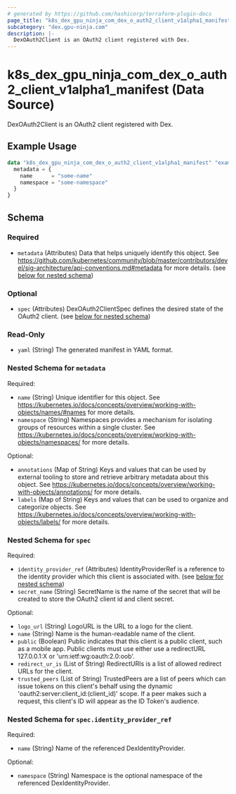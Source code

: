 ```yaml
---
# generated by https://github.com/hashicorp/terraform-plugin-docs
page_title: "k8s_dex_gpu_ninja_com_dex_o_auth2_client_v1alpha1_manifest Data Source - terraform-provider-k8s"
subcategory: "dex.gpu-ninja.com"
description: |-
  DexOAuth2Client is an OAuth2 client registered with Dex.
---
```


# k8s_dex_gpu_ninja_com_dex_o_auth2_client_v1alpha1_manifest (Data Source)

DexOAuth2Client is an OAuth2 client registered with Dex.

## Example Usage

```terraform
data "k8s_dex_gpu_ninja_com_dex_o_auth2_client_v1alpha1_manifest" "example" {
  metadata = {
    name      = "some-name"
    namespace = "some-namespace"
  }
}
```

<!-- schema generated by tfplugindocs -->
## Schema

### Required

- `metadata` (Attributes) Data that helps uniquely identify this object. See https://github.com/kubernetes/community/blob/master/contributors/devel/sig-architecture/api-conventions.md#metadata for more details. (see [below for nested schema](#nestedatt--metadata))

### Optional

- `spec` (Attributes) DexOAuth2ClientSpec defines the desired state of the OAuth2 client. (see [below for nested schema](#nestedatt--spec))

### Read-Only

- `yaml` (String) The generated manifest in YAML format.

<a id="nestedatt--metadata"></a>
### Nested Schema for `metadata`

Required:

- `name` (String) Unique identifier for this object. See https://kubernetes.io/docs/concepts/overview/working-with-objects/names/#names for more details.
- `namespace` (String) Namespaces provides a mechanism for isolating groups of resources within a single cluster. See https://kubernetes.io/docs/concepts/overview/working-with-objects/namespaces/ for more details.

Optional:

- `annotations` (Map of String) Keys and values that can be used by external tooling to store and retrieve arbitrary metadata about this object. See https://kubernetes.io/docs/concepts/overview/working-with-objects/annotations/ for more details.
- `labels` (Map of String) Keys and values that can be used to organize and categorize objects. See https://kubernetes.io/docs/concepts/overview/working-with-objects/labels/ for more details.


<a id="nestedatt--spec"></a>
### Nested Schema for `spec`

Required:

- `identity_provider_ref` (Attributes) IdentityProviderRef is a reference to the identity provider which this client is associated with. (see [below for nested schema](#nestedatt--spec--identity_provider_ref))
- `secret_name` (String) SecretName is the name of the secret that will be created to store the OAuth2 client id and client secret.

Optional:

- `logo_url` (String) LogoURL is the URL to a logo for the client.
- `name` (String) Name is the human-readable name of the client.
- `public` (Boolean) Public indicates that this client is a public client, such as a mobile app. Public clients must use either use a redirectURL 127.0.0.1:X or 'urn:ietf:wg:oauth:2.0:oob'.
- `redirect_ur_is` (List of String) RedirectURIs is a list of allowed redirect URLs for the client.
- `trusted_peers` (List of String) TrustedPeers are a list of peers which can issue tokens on this client's behalf using the dynamic 'oauth2:server:client_id:(client_id)' scope. If a peer makes such a request, this client's ID will appear as the ID Token's audience.

<a id="nestedatt--spec--identity_provider_ref"></a>
### Nested Schema for `spec.identity_provider_ref`

Required:

- `name` (String) Name of the referenced DexIdentityProvider.

Optional:

- `namespace` (String) Namespace is the optional namespace of the referenced DexIdentityProvider.
